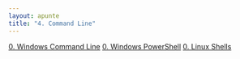 ```yaml
---
layout: apunte
title: "4. Command Line"
---
```


[0. Windows Command Line](/apuntes/thm/0-pre-career/2-cyber-security-101/4-command-line/1-windows-command-line/0-windows-command-line/)
[0. Windows PowerShell](/apuntes/thm/0-pre-career/2-cyber-security-101/4-command-line/2-windows-powershell/0-windows-powershell/)
[0. Linux Shells](/apuntes/thm/0-pre-career/2-cyber-security-101/4-command-line/3-linux-shells/0-linux-shells/)
